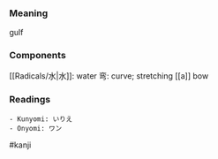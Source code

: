 ### Meaning

gulf

### Components

[[Radicals/水|水]]: water 弯: curve; stretching [[a]] bow

### Readings

```
- Kunyomi: いりえ
- Onyomi: ワン
```

#kanji
